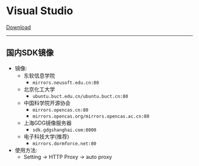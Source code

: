 # Visual Studio

[Download](https://developer.android.com/studio/index.html)

***

## 国内SDK镜像
* 镜像:
  * 东软信息学院
    * `mirrors.neusoft.edu.cn:80`
  * 北京化工大学
    * `ubuntu.buct.edu.cn/ubuntu.buct.cn:80`
  * 中国科学院开源协会
    * `mirrors.opencas.cn:80`
    * `mirrors.opencas.org/mirrors.opencas.ac.cn:80`
  * 上海GDG镜像服务器
    * `sdk.gdgshanghai.com:8000`
  * 电子科技大学(推荐)
    * `mirrors.dormforce.net:80`
* 使用方法:
  * Setting -> HTTP Proxy -> auto proxy



